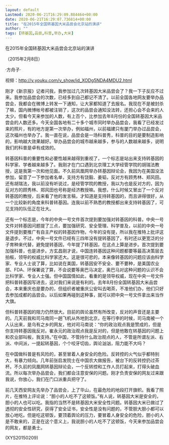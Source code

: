 ```yaml
---
layout: default
Lastmod: 2020-06-21T16:29:09.884464+00:00
date: 2020-06-21T16:29:07.736814+00:00
title: "在2015年全国转基因大米品尝会北京站的演讲"
author: ""
tags: [转基因,品尝,科普,举办,大米]
---
```


在2015年全国转基因大米品尝会北京站的演讲

（2015年2月8日）

·方舟子·

视频：http://v.youku.com/v_show/id_XODg5NDA4MDU2.html

刚才《新京报》记者问我，我参加过几次转基因大米品尝会了？我一下子反应不过来。我参加品尝会的次数，已经多到自己都记不清了。以前全国各地网友要举办品尝会，我都会在微博上转发一下通知，让大家都知道了去报名。我现在不是被封杀了嘛，国内微博帐号都被注销了，这次的品尝会通知没法转，还担心会不会来的人太少。但看今天来参加的人数，有上百个，比参加去年8月份的全国转基因大米品尝会的人数还多。今天全国各地有二十多个城市同时举办品尝会，我看了已经发过来的照片，有的地方是第一次举办，例如福州，以前福建只有厦门举办过品尝会，这次福州也举办了。我一直在说，品尝会是一场科普秀，科普的目的是要制造影响的，影响越大效果越好。举办品尝会的城市越来越多，参与的人数越来越多，说明我们的科普是卓有成效的。

转基因科普的重要性和必要性越来越得到重视了，一个标志是站出来支持转基因的科学家、学者越来越多了。我刚才在门口遇到北京理工大学经管学院的胡瑞法教授，这是我第一次和他见面。不久前凤凰网举办转基因辩论会，我因为在美国没法参加，留意了一下参加者名单，支持方有饶毅、姜韬，反对方有顾秀林、郑风田。还有胡瑞法，我以前没有听说过，是经管学院的教授，我以为也是反对方的，因为反对方的顾秀林、郑风田也号称是经济教授嘛。我想，什么时候又冒出了一个反对转基因的教授，后来看了他的发言稿，才知道是支持转基因的，而且讲得很好，从一个比较新的角度来科普转基因。连我以前不熟悉的教授都出来支持转基因了，可见支持的队伍正在壮大。

还有一个标志是，今年的中央一号文件首次提到要加强对转基因的科普。中央一号文件对转基因问题提了三点，要加强研究、安全管理、科学普及，以前的中央一号文件提到要推广有自主产权的转基因作物，今年的没有提，所以我在推特上批评这是退步。不过，中央一号文件已经有三四年没有提转基因了，有时还以更宽泛的分子育种来代替，避免提转基因，今年提了转基因，在这点上算是进步。首次提到要加强科普，也是进步。方玄昌刚才说，中国连转基因这种问题都要等最高决策层去拍板，领导的权威比科学家还大。这是很可悲的，本来像转基因的问题应该由科学家、专业人士说了算，比如说在美国，转基因安不安全、要不要种，是美国农业部、FDA、环保署说了算，不会说要等奥巴马决定，奥巴马对这种问题的认识不会比科学家、专业人士强。但中国国情如此，看重的是领导权威，现在中央一号文件把科普转基因写进去，这对我们来说是有利的。去年8月份全国转基因大米品尝会，本来重庆也是要办的，但组织者被重庆公安叫去喝茶，不准他们办，他们只好去参加成都的品尝会。以后如果再碰到这种事，就可以把中央一号文件拿出来当作大旗。

但科普转基因的阻力仍然很大。目前的舆论虽然有所改变，反对的声音还是主要的。几天前我和司马南同一趟飞机从外地到北京，在等行李的时候，司马南被一个人认出来，是乌有之乡的网友，他对司马南说：“你的政治观点我是赞成的，但是你支持转基因我反对。崔永元的政治观点我是反对的，但是他敢在转基因的问题上和农业部叫板，我支持。”在中国，不管持什么政治观点的人，不管是所谓左派、右派、中间派，一提起转基因，个个咬牙切齿，舆论汹汹，阻力能不大吗？

在中国做科普是有风险的，甚至冒着人身安全的危险。反转控的火气似乎都特别大，有暴力倾向。几年前张启发院士在中国农大做报告，被台下的反转控扔过茶杯。不久前的凤凰网转基因辩论会，一个反转控和工作人员打起来，打得头破血流。所以每次举办品尝会，我们都会注意安保的问题。刚才负责安保的网友过来跟我说，你放心，我们在门口派重兵把守了。

前几天西安网友先举办了品尝会，上了华山，在最危险的地段打开旗帜。我看了照片，在推特上评论说：“胆小的人吃不了这顿饭。”有人说，转基因大米是安全的，胆小的人也可以吃。我指的当然不是转基因大米安全性问题。转基因大米已做过了透彻的安全性研究，获得了安全证书，安全性是没有问题的，不管胆大胆小都可以放心地吃。但是吃这顿饭，要顶着舆论的压力，要冒着人身安全的危险，胆小的人是不敢来的，正是在这个意义上，我说胆小的人吃不了这顿饭，今天来参加品尝会的网友，都是勇士。

(XYS20150209)

